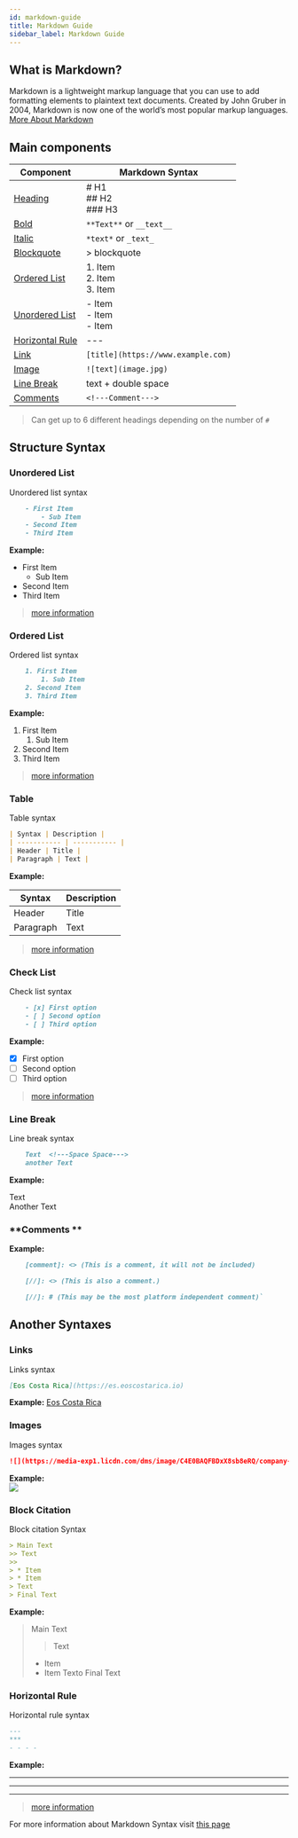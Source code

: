 ```yaml
---
id: markdown-guide
title: Markdown Guide 
sidebar_label: Markdown Guide 
---
```


## What is Markdown?

Markdown is a lightweight markup language that you can use to add formatting elements to plaintext text documents. Created by John Gruber in 2004, Markdown is now one of the world’s most popular markup languages. [More About Markdown](https://www.markdownguide.org/getting-started/)


## Main components

| Component | Markdown Syntax |
| ----------- | ----------- |
| [Heading](https://www.markdownguide.org/basic-syntax/#headings) |  # H1   <br /> ## H2 <br />  ### H3  |
| [Bold](https://www.markdownguide.org/basic-syntax/#bold) |  `**Text**` or `__text__` |
| [Italic](https://www.markdownguide.org/basic-syntax/#italic) |   `*text*` or  `_text_`|
| [Blockquote](https://www.markdownguide.org/basic-syntax/#blockquotes-1)    | > blockquote   |
| [Ordered List](#ordered-list) | 1. Item <br /> 2. Item <br /> 3. Item  |
| [Unordered List](#unordered-list) | - Item <br /> - Item <br /> - Item |
| [Horizontal Rule](#horizontal-rule) | --- |
| [Link](https://www.markdownguide.org/basic-syntax/#links) | `[title](https://www.example.com)` |  
| [Image](https://www.markdownguide.org/basic-syntax/#images-1) | `![text](image.jpg)` |
|[Line Break](#line-break) | text + double space |
| [Comments](#comments) | `<!---Comment--->` |


> Can get up to 6 different headings depending on the number of `#`

## Structure Syntax


### **Unordered List**  

Unordered list syntax

```markdown title="Markdown"
    - First Item
        - Sub Item
    - Second Item
    - Third Item  
```
**Example:**
- First Item
    - Sub Item
- Second Item
- Third Item

>[more information](https://www.markdownguide.org/basic-syntax/#unordered-lists)

### **Ordered List**
Ordered list syntax

```markdown title="Markdown"
    1. First Item
        1. Sub Item
    2. Second Item
    3. Third Item
```
**Example:**

1. First Item
    1. Sub Item
2. Second Item
3. Third Item

>[more information](https://www.markdownguide.org/basic-syntax/#ordered-lists)

### **Table**

Table syntax

```markdown title="Markdown"
| Syntax | Description |
| ----------- | ----------- |
| Header | Title |
| Paragraph | Text |
```
**Example:**  

| Syntax | Description |
| ----------- | ----------- |
| Header | Title |
| Paragraph | Text |

>[more information](https://www.markdownguide.org/extended-syntax/#tables)

### **Check List** 

Check list syntax

```markdown title="Markdown"
    - [x] First option
    - [ ] Second option
    - [ ] Third option
```

**Example:**

- [x] First option
- [ ] Second option
- [ ] Third option

>[more information](https://www.markdownguide.org/extended-syntax/#task-lists)

### **Line Break**

Line break syntax

```markdown title="Markdown"
    Text  <!---Space Space--->
    another Text
```

**Example:**

Text  
Another Text

### **Comments **


**Example:**

```markdown title="Markdown"
    [comment]: <> (This is a comment, it will not be included)

    [//]: <> (This is also a comment.)

    [//]: # (This may be the most platform independent comment)`
```

## Another Syntaxes

### **Links**

Links syntax

```markdown title="Markdown"
[Eos Costa Rica](https://es.eoscostarica.io)
```
**Example:**
[Eos Costa Rica](https://es.eoscostarica.io)

### **Images**

Images syntax

```markdown title="Markdown" 
![](https://media-exp1.licdn.com/dms/image/C4E0BAQFBDxX8sb8eRQ/company-logo_200_200/0/1562012485976?e=2159024400&v=beta&t=gifOwJQ3a5xmVcAzmORT7thKl9uzaKH9bv74yp2vHns)
```
**Example:**  
![](https://media-exp1.licdn.com/dms/image/C4E0BAQFBDxX8sb8eRQ/company-logo_200_200/0/1562012485976?e=2159024400&v=beta&t=gifOwJQ3a5xmVcAzmORT7thKl9uzaKH9bv74yp2vHns)


### **Block Citation**

Block citation Syntax

```markdown title="Markdown"
> Main Text
>> Text
>>
> * Item
> * Item
> Text 
> Final Text
```
**Example:**

> Main Text
>> Text
>>
> * Item
> * Item
> Texto 
> Final Text

### **Horizontal Rule**

Horizontal rule syntax
```markdown title="Markdown"
---
***
- - - -
```
**Example:**

---

***

- - - -

>[more information](https://www.markdownguide.org/basic-syntax/#horizontal-rules)


For more information about Markdown Syntax visit [this page](https://www.markdownguide.org/cheat-sheet/)